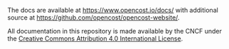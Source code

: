 The docs are available at <https://www.opencost.io/docs/> with additional source at <https://github.com/opencost/opencost-website/>.

All documentation in this repository is made available by the CNCF under the [Creative Commons Attribution 4.0 International License](https://creativecommons.org/licenses/by/4.0/).
